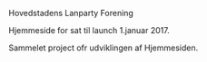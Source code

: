Hovedstadens Lanparty Forening

Hjemmeside for sat til launch 1.januar 2017.

Sammelet project ofr udviklingen af Hjemmesiden.
